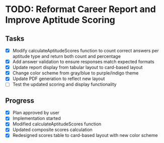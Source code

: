 # TODO: Reformat Career Report and Improve Aptitude Scoring

## Tasks
- [x] Modify calculateAptitudeScores function to count correct answers per aptitude type and return both count and percentage
- [x] Add answer validation to ensure responses match expected formats
- [x] Update report display from tabular layout to card-based layout
- [x] Change color scheme from gray/blue to purple/indigo theme
- [x] Update PDF generation to reflect new layout
- [ ] Test the updated scoring and display functionality

## Progress
- [x] Plan approved by user
- [x] Implementation started
- [x] Modified calculateAptitudeScores function
- [x] Updated composite scores calculation
- [x] Redesigned scores table to card-based layout with new color scheme

